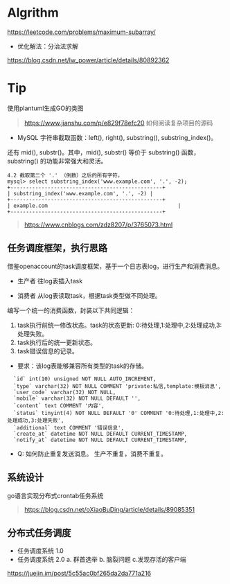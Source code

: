 # Algrithm

https://leetcode.com/problems/maximum-subarray/

* 优化解法：分治法求解

https://blog.csdn.net/lw_power/article/details/80892362


# Tip

使用plantuml生成GO的类图

> https://www.jianshu.com/p/e829f78efc20 如何阅读复杂项目的源码

* MySQL 字符串截取函数：left(), right(), substring(), substring_index()。

还有 mid(), substr()。其中，mid(), substr() 等价于 substring() 函数，substring() 的功能非常强大和灵活。

```
4.2 截取第二个 '.' （倒数）之后的所有字符。
mysql> select substring_index('www.example.com', '.', -2);
+-------------------------------------------------+
| substring_index('www.example.com', '.', -2) |
+-------------------------------------------------+
| example.com                                          |
+-------------------------------------------------+
```
> https://www.cnblogs.com/zdz8207/p/3765073.html

## 任务调度框架，执行思路

借鉴openaccount的task调度框架，基于一个日志表log，进行生产和消费消息。

* 生产者
往log表插入task

* 消费者
从log表读取task，根据task类型做不同处理。

编写一个统一的消费函数，封装以下共同逻辑：
1. task执行前统一修改状态。task的状态更新: 0:待处理,1:处理中,2:处理成功,3:处理失败。
2. task执行后的统一更新状态。
3. task错误信息的记录。

* 要求：该log表能够兼容所有类型的task的存储。
```
  `id` int(10) unsigned NOT NULL AUTO_INCREMENT,
  `type` varchar(32) NOT NULL COMMENT 'private:私信,template:模板消息',
  `user_code` varchar(32) NOT NULL,
  `mobile` varchar(32) NOT NULL DEFAULT '',
  `content` text COMMENT '内容',
  `status` tinyint(4) NOT NULL DEFAULT '0' COMMENT '0:待处理,1:处理中,2:处理成功,3:处理失败',
  `additional` text COMMENT '错误信息',
  `create_at` datetime NOT NULL DEFAULT CURRENT_TIMESTAMP,
  `notify_at` datetime NOT NULL DEFAULT CURRENT_TIMESTAMP,
```

* Q: 如何防止重复发送消息。 生产不重复，消费不重复。

## 系统设计

go语言实现分布式crontab任务系统
> https://blog.csdn.net/oXiaoBuDing/article/details/89085351

## 分布式任务调度
* 任务调度系统 1.0
* 任务调度系统 2.0
a. 群首选举
b. 脑裂问题
c.发现存活的客户端

https://juejin.im/post/5c55ac0bf265da2da771a216

